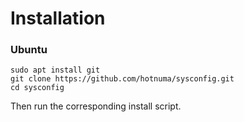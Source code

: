 # Installation

### Ubuntu
```
sudo apt install git
git clone https://github.com/hotnuma/sysconfig.git
cd sysconfig
```

Then run the corresponding install script.


